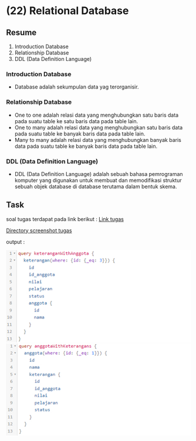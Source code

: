 # (22) Relational Database

## Resume
1. Introduction Database
2. Relationship Database
3. DDL (Data Definition Language)

### Introduction Database
* Database adalah sekumpulan data yag terorganisir.

### Relationship Database
* One to one adalah relasi data yang menghubungkan satu baris data pada suatu table ke satu baris data pada table lain.
* One to many adalah relasi data yang menghubungkan satu baris data pada suatu table ke banyak baris data pada table lain.
* Many to many adalah relasi data yang menghubungkan banyak baris data pada suatu table ke banyak baris data pada table lain.

### DDL (Data Definition Language)
* DDL (Data Definition Language) adalah sebuah bahasa pemrograman komputer yang digunakan untuk membuat dan memodifikasi struktur sebuah objek database di database terutama dalam bentuk skema.


## Task
soal tugas terdapat pada link berikut : [Link tugas](https://docs.google.com/document/d/10l_iKfLUA0VZo8RpTfgvIN53K18XiDM7FrWrmztv5fI/edit?usp=sharing)

[Directory screenshot tugas](./screenshots)

output :

![Output screenshot tugas](./screenshots/screenshot%20-%20relation%20one%20to%20one%20keterangan%20(query).jpg)
![Output screenshot tugas](./screenshots/screenshot%20-%20relation%20one%20to%20many%20anggota%20(query).jpg)
